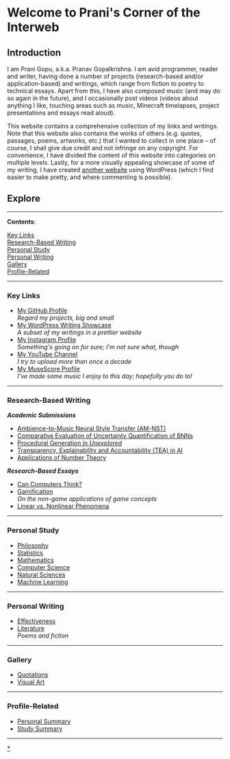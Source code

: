 # Welcome to Prani's Corner of the Interweb
## Introduction
I am Prani Gopu, a.k.a. Pranav Gopalkrishna. I am avid programmer, reader and writer, having done a number of projects (research-based and/or application-based) and writings, which range from fiction to poetry to technical essays. Apart from this, I have also composed music (and may do so again in the future), and I occasionally post videos (videos about anything I like, touching areas such as music, Minecraft timelapses, project presentations and essays read aloud).

This website contains a comprehensive collection of my links and writings. Note that this website also contains the works of others (e.g. quotes, passages, poems, artworks, etc.) that I wanted to collect in one place – of course, I shall give due credit and not infringe on any copyright. For convenience, I have divided the content of this website into categories on multiple levels. Lastly, for a more visually appealing showcase of some of my writing, I have created [another website](https://pranigopu.wordpress.com/) using WordPress (which I find easier to make pretty, and where commenting is possible).

## Explore

---

**Contents**:

[Key Links](#key-links) <br>
[Research-Based Writing](#research-based-writing) <br>
[Personal Study](#personal-study) <br>
[Personal Writing](#personal-writing) <br>
[Gallery](#gallery) <br>
[Profile-Related](#profile-related)


---

### Key Links
- [My GitHub Profile](https://github.com/pranigopu) <br> _Regard my projects, big and small_
- [My WordPress Writing Showcase](https://pranigopu.wordpress.com) <br> _A subset of my writings in a prettier website_
- [My Instagram Profile](https://www.instagram.com/pranigopu) <br> _Something's going on for sure; I'm not sure what, though_
- [My YouTube Channel](https://www.youtube.com/channel/UCcDIAVsQ2kmQLy2Dcnyd_ig) <br> _I try to upload more than once a decade_
- [My MuseScore Profile](https://musescore.com/user/31737238) <br> _I've made some music I enjoy to this day; hopefully you do to!_

---

### Research-Based Writing
**_Academic Submissions_**

- [Ambience-to-Music Neural Style Transfer (AM-NST)](https://app.readytensor.ai/publications/ambiencetomusic-neural-style-transfer-amnst-2CirVDc5nt0b)
- [Comparative Evaluation of Uncertainty Quantification of BNNs](https://pranigopu.github.io/research-based-writing/comparative-evaluation-of-uncertainty-quantification-of-bnns.pdf)
- [Procedural Generation in _Unexplored_](https://pranigopu.github.io/research-based-writing/procedural-generation-in-unexplored.pdf)
- [Transparency, Explainability and Accountability (TEA) in AI](https://pranigopu.github.io/research-based-writing/report-on-transparency-explainability-and-accountability-in-ai.pdf)
- [Applications of Number Theory](https://pranigopu.github.io/research-based-writing/applications-of-number-theory)

**_Research-Based Essays_**

- [Can Computers Think?](https://pranigopu.github.io/research-based-writing/can-computers-think.html)
- [Gamification](https://pranigopu.github.io/research-based-writing/gamification.html) <br> _On the non-game applications of game concepts_
-  [Linear vs. Nonlinear Phenomena](https://pranigopu.github.io/research-based-writing/linear-vs-nonlinear-phenomena.html)

---

### Personal Study
- [Philosophy](https://pranigopu.github.io/philosophy)
- [Statistics](https://pranigopu.github.io/statistics)
- [Mathematics](https://pranigopu.github.io/mathematics)
- [Computer Science](https://pranigopu.github.io/computer-science)
- [Natural Sciences](https://pranigopu.github.io/natural-sciences)
- [Machine Learning](https://pranigopu.github.io/machine-learning)

---

### Personal Writing
- [Effectiveness](https://pranigopu.github.io/effectiveness)
- [Literature](https://pranigopu.github.io/literature) <br> _Poems and fiction_

---

### Gallery
- [Quotations](https://pranigopu.github.io/quotations.html)
- [Visual Art](https://pranigopu.github.io/visual-art)

---

### Profile-Related
- [Personal Summary](https://pranigopu.github.io/personal/personal-summary.html)
- [Study Summary](https://pranigopu.github.io/personal/study-summary.html)


---

[*](https://pranigopu.github.io/handbook)